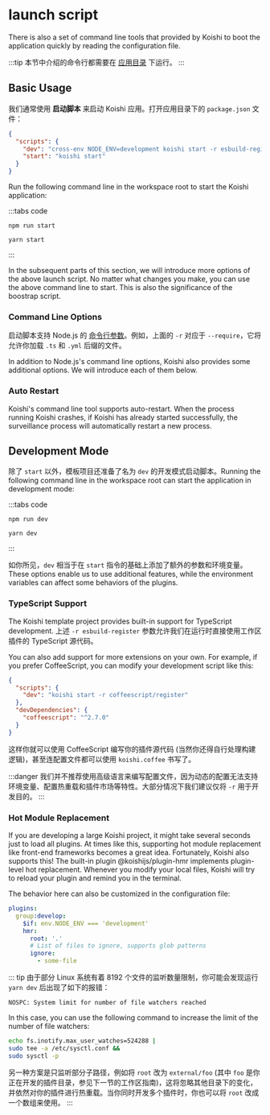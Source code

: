 # launch script

There is also a set of command line tools that provided by Koishi to boot the application quickly by reading the configuration file.

:::tip
本节中介绍的命令行都需要在 [应用目录](./config.md#应用目录) 下运行。
:::

## Basic Usage

我们通常使用 **启动脚本** 来启动 Koishi 应用。打开应用目录下的 `package.json` 文件：

```json title=package.json
{
  "scripts": {
    "dev": "cross-env NODE_ENV=development koishi start -r esbuild-register -r yml-register",
    "start": "koishi start"
  }
}
```

Run the following command line in the workspace root to start the Koishi application:

:::tabs code

```npm
npm run start
```

```yarn
yarn start
```

:::

In the subsequent parts of this section, we will introduce more options of the above launch script. No matter what changes you make, you can use the above command line to start. This is also the significance of the boostrap script.

### Command Line Options

启动脚本支持 Node.js 的 [命令行参数](https://nodejs.org/api/cli.html)。例如，上面的 `-r` 对应于 `--require`，它将允许你加载 `.ts` 和 `.yml` 后缀的文件。

In addition to Node.js's command line options, Koishi also provides some additional options. We will introduce each of them below.

### Auto Restart

Koishi's command line tool supports auto-restart. When the process running Koishi crashes, if Koishi has already started successfully, the surveillance process will automatically restart a new process.

## Development Mode

除了 `start` 以外，模板项目还准备了名为 `dev` 的开发模式启动脚本。Running the following command line in the workspace root can start the application in development mode:

:::tabs code

```npm
npm run dev
```

```yarn
yarn dev
```

:::

如你所见，`dev` 相当于在 `start` 指令的基础上添加了额外的参数和环境变量。These options enable us to use additional features, while the environment variables can affect some behaviors of the plugins.

### TypeScript Support

The Koishi template project provides built-in support for TypeScript development. 上述 `-r esbuild-register` 参数允许我们在运行时直接使用工作区插件的 TypeScript 源代码。

You can also add support for more extensions on your own. For example, if you prefer CoffeeScript, you can modify your development script like this:

```json title=package.json
{
  "scripts": {
    "dev": "koishi start -r coffeescript/register"
  },
  "devDependencies": {
    "coffeescript": "^2.7.0"
  }
}
```

这样你就可以使用 CoffeeScript 编写你的插件源代码 (当然你还得自行处理构建逻辑)，甚至连配置文件都可以使用 `koishi.coffee` 书写了。

:::danger
我们并不推荐使用高级语言来编写配置文件，因为动态的配置无法支持环境变量、配置热重载和插件市场等特性。大部分情况下我们建议仅将 `-r` 用于开发目的。
:::

### Hot Module Replacement

If you are developing a large Koishi project, it might take several seconds just to load all plugins. At times like this, supporting hot module replacement like front-end frameworks becomes a great idea. Fortunately, Koishi also supports this! The built-in plugin @koishijs/plugin-hmr implements plugin-level hot replacement. Whenever you modify your local files, Koishi will try to reload your plugin and remind you in the terminal.

The behavior here can also be customized in the configuration file:

```yaml title=koishi.yml
plugins:
  group:develop:
    $if: env.NODE_ENV === 'development'
    hmr:
      root: '.'
      # List of files to ignore, supports glob patterns
      ignore:
        - some-file
```

::: tip
由于部分 Linux 系统有着 8192 个文件的监听数量限制，你可能会发现运行 `yarn dev` 后出现了如下的报错：

```text
NOSPC: System limit for number of file watchers reached
```

In this case, you can use the following command to increase the limit of the number of file watchers:

```sh
echo fs.inotify.max_user_watches=524288 |
sudo tee -a /etc/sysctl.conf &&
sudo sysctl -p
```

另一种方案是只监听部分子路径，例如将 `root` 改为 `external/foo` (其中 `foo` 是你正在开发的插件目录，参见下一节的工作区指南)，这将忽略其他目录下的变化，并依然对你的插件进行热重载。当你同时开发多个插件时，你也可以将 `root` 改成一个数组来使用。
:::
